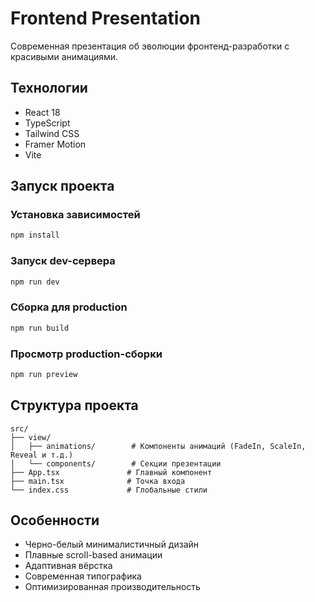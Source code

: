 # Frontend Presentation

Современная презентация об эволюции фронтенд-разработки с красивыми анимациями.

## Технологии

- React 18
- TypeScript
- Tailwind CSS
- Framer Motion
- Vite

## Запуск проекта

### Установка зависимостей

```bash
npm install
```

### Запуск dev-сервера

```bash
npm run dev
```

### Сборка для production

```bash
npm run build
```

### Просмотр production-сборки

```bash
npm run preview
```

## Структура проекта

```
src/
├── view/
│   ├── animations/        # Компоненты анимаций (FadeIn, ScaleIn, Reveal и т.д.)
│   └── components/        # Секции презентации
├── App.tsx               # Главный компонент
├── main.tsx              # Точка входа
└── index.css             # Глобальные стили
```

## Особенности

- Черно-белый минималистичный дизайн
- Плавные scroll-based анимации
- Адаптивная вёрстка
- Современная типографика
- Оптимизированная производительность


